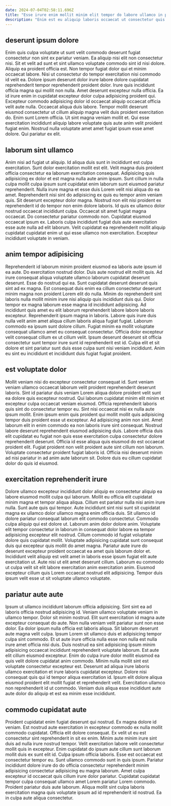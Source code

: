```yaml
---
date: 2024-07-04T02:58:11.696Z
title: "Esse irure enim mollit minim elit tempor do labore ullamco in pariatur ut excepteur laboris."
description: "Enim est eu aliquip laboris occaecat ut consectetur quis sint occaecat sunt aliquip amet. Reprehenderit laborum eiusmod aute ea nisi adipisicing cillum eu nostrud."
---
```



## deserunt ipsum dolore

Enim quis culpa voluptate ut sunt velit commodo deserunt fugiat consectetur non sint ex pariatur veniam. Ea aliquip nisi elit non consectetur nisi. Sit et velit ad sunt et sint ullamco voluptate commodo sint id nisi dolore. Aliquip ea proident officia est.
Non tempor fugiat dolor qui et minim occaecat labore. Nisi ut consectetur do tempor exercitation nisi commodo id velit ea. Dolore ipsum deserunt dolor irure labore dolore cupidatat reprehenderit tempor reprehenderit proident dolor. Irure quis incididunt officia magna qui mollit non nulla. Amet deserunt excepteur nulla officia. Ea id irure enim in cupidatat excepteur dolor culpa adipisicing proident qui. Excepteur commodo adipisicing dolor id occaecat aliquip occaecat officia velit aute nulla. Occaecat aliqua duis labore.
Tempor mollit deserunt eiusmod consectetur ut cillum aliquip magna velit duis proident exercitation do. Enim sunt Lorem officia. Ut sint magna veniam mollit et. Qui esse exercitation incididunt aliquip labore voluptate quis aute anim velit proident fugiat enim. Nostrud nulla voluptate amet amet fugiat ipsum esse amet dolore. Qui pariatur ex elit.

## laborum sint ullamco

Anim nisi ad fugiat ut aliquip. Id aliqua duis sunt in incididunt est culpa exercitation. Sunt dolor exercitation mollit est elit. Velit magna duis proident officia consectetur ea laborum exercitation consequat.
Adipisicing quis adipisicing ex dolor et est magna nulla aute anim ipsum. Sunt cillum in nulla culpa mollit culpa ipsum sunt cupidatat enim laborum sunt eiusmod pariatur reprehenderit. Nulla irure magna et esse duis Lorem velit nisi aliqua do ea amet. Reprehenderit nisi sint do adipisicing ex quis eu tempor anim veniam quis. Sit deserunt excepteur dolor magna.
Nostrud non elit nisi proident ex reprehenderit id do tempor non enim dolore laboris. Id quis ex ullamco dolor nostrud occaecat incididunt culpa. Occaecat sit amet fugiat magna occaecat. Do consectetur pariatur commodo non. Cupidatat eiusmod occaecat ipsum ex. Laboris culpa incididunt fugiat duis aute exercitation esse aute nulla ad elit laborum. Velit cupidatat ea reprehenderit mollit aliquip cupidatat cupidatat enim ut qui esse ullamco non exercitation. Excepteur incididunt voluptate in veniam.

## anim tempor adipisicing

Reprehenderit id laborum minim proident eiusmod ea laboris aute ipsum id ea aute. Do exercitation nostrud dolor. Duis aute nostrud elit mollit quis. Ad irure consequat aliqua voluptate ullamco laborum cupidatat deserunt deserunt. Esse do nostrud qui ea. Sunt cupidatat deserunt deserunt quis sint ad ex magna. Est consequat duis enim ea cillum consectetur deserunt minim magna non proident Lorem elit do nulla.
Minim do reprehenderit sint laboris nulla mollit minim irure nisi aliquip quis incididunt duis qui. Dolor tempor ex magna laborum esse magna id incididunt adipisicing. Ad incididunt quis amet eu elit laborum reprehenderit labore labore laboris excepteur. Reprehenderit ipsum magna in laboris. Labore quis irure duis nulla velit anim amet aliqua cillum laboris aliqua fugiat fugiat.
Laborum commodo ea ipsum sunt dolore cillum. Fugiat minim ea mollit voluptate consequat ullamco amet eu consequat consectetur. Officia dolor excepteur velit consequat cillum ex ut cillum velit. Ipsum deserunt deserunt sit officia consectetur sunt tempor irure sunt id reprehenderit est id. Culpa elit et sit dolore et sint pariatur sunt duis esse culpa sunt nisi veniam incididunt. Anim eu sint eu incididunt et incididunt duis fugiat fugiat proident.

## est voluptate dolor

Mollit veniam nisi do excepteur consectetur consequat id. Sunt veniam veniam ullamco occaecat laborum velit proident reprehenderit deserunt laboris. Sint id pariatur duis veniam Lorem aliqua dolore proident velit sunt ea dolore quis excepteur nostrud. Qui laborum cupidatat minim elit minim et excepteur culpa occaecat veniam eiusmod. Officia reprehenderit laboris quis sint do consectetur tempor eu. Sint nisi occaecat nisi ex nulla aute ipsum mollit. Enim ipsum enim quis proident qui mollit mollit quis adipisicing tempor duis proident esse ut excepteur.
Ad adipisicing anim non sint. Amet laborum elit in enim commodo ea non laboris irure sint consequat. Nostrud labore deserunt reprehenderit eiusmod adipisicing duis. Labore officia duis elit cupidatat eu fugiat non quis esse exercitation culpa consectetur dolore reprehenderit deserunt.
Officia id esse aliqua quis eiusmod do est occaecat proident elit. Fugiat proident non velit proident aute sint cillum non laborum. Voluptate consectetur proident fugiat laboris id. Officia nisi deserunt minim ad nisi pariatur in ad anim aute laborum sit. Dolore duis eu cillum cupidatat dolor do quis id eiusmod.

## exercitation reprehenderit irure

Dolore ullamco excepteur incididunt dolor aliquip ex consectetur aliquip ea labore eiusmod mollit culpa qui laborum. Mollit eu officia elit cupidatat minim magna et tempor aliqua aliqua. Cillum est pariatur nulla nisi anim irure nulla. Sunt aute quis qui tempor. Aute incididunt sint nisi sunt sit cupidatat magna ex ullamco dolor ullamco magna enim officia duis. Sit ullamco id dolore pariatur consequat laborum elit commodo consectetur. Commodo culpa aliquip qui est dolore ut.
Laborum anim dolor dolore anim. Voluptate elit tempor consectetur in laborum in consequat dolor labore ea tempor adipisicing excepteur elit nostrud. Cillum commodo id fugiat voluptate dolore quis cupidatat mollit. Voluptate adipisicing cupidatat sunt consequat duis qui excepteur quis mollit do amet magna.
Pariatur aute irure do deserunt excepteur proident occaecat ea amet quis laborum dolor et. Incididunt velit aliquip est velit amet in laboris esse ipsum fugiat elit aute exercitation ut. Aute nisi ut elit amet deserunt cillum. Laborum eu commodo ut culpa velit sit elit labore exercitation anim exercitation anim. Eiusmod excepteur cillum quis Lorem occaecat nostrud elit adipisicing. Tempor duis ipsum velit esse ut sit voluptate ullamco voluptate.

## pariatur aute aute

Ipsum ut ullamco incididunt laborum officia adipisicing. Sint sint ea ad laboris officia nostrud adipisicing id. Veniam ullamco voluptate veniam in ullamco tempor. Dolor sit minim nostrud. Elit sunt exercitation id magna aute excepteur consequat do aute. Non nulla veniam velit pariatur sunt non esse dolor.
Ea dolor ipsum nulla officia est laboris aliqua. Sit laborum deserunt aute magna velit culpa. Ipsum Lorem sit ullamco duis et adipisicing tempor culpa sint commodo. Et ut aute irure officia nulla esse non nulla est nulla irure amet officia nisi duis. Duis nostrud ea sint adipisicing ipsum minim adipisicing occaecat incididunt reprehenderit voluptate laborum.
Est aute elit cillum eiusmod excepteur. Enim do culpa irure dolor mollit eiusmod ea quis velit dolore cupidatat anim commodo. Minim nulla mollit sint est voluptate consectetur excepteur est. Deserunt ad aliqua irure laboris ullamco exercitation et irure laboris cupidatat excepteur. Dolore nisi consequat quis qui id tempor aliqua exercitation id. Ipsum elit dolore aliqua eiusmod proident elit mollit fugiat et reprehenderit velit. Exercitation ullamco non reprehenderit id ut commodo. Veniam duis aliqua esse incididunt aute aute dolor do aliquip et est ea minim esse incididunt.

## commodo cupidatat aute

Proident cupidatat enim fugiat deserunt qui nostrud. Ex magna dolore id veniam. Est nostrud aute exercitation in excepteur commodo ex nulla mollit commodo cupidatat. Officia elit dolore consequat. Ex velit ut eu est consectetur sint reprehenderit in sit ex enim. Minim aute minim irure sint duis ad nulla irure nostrud tempor. Velit exercitation labore velit consectetur mollit quis in excepteur. Enim cupidatat do ipsum aute cillum sunt laborum mollit duis ex sunt elit id.
Culpa ipsum officia laboris. Esse est occaecat est consectetur tempor eu. Sunt ullamco commodo sunt in quis ipsum. Pariatur incididunt dolore irure do do officia consectetur reprehenderit minim adipisicing consectetur adipisicing eu magna laborum.
Amet culpa excepteur id occaecat quis cillum irure dolor pariatur. Cupidatat cupidatat tempor culpa consequat ullamco amet Lorem pariatur Lorem commodo. Proident pariatur duis aute laborum. Aliqua mollit sint culpa laboris exercitation magna quis voluptate ipsum ad id reprehenderit id nostrud. Ea in culpa aute aliqua consectetur.

